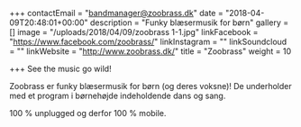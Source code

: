 +++
contactEmail = "bandmanager@zoobrass.dk"
date = "2018-04-09T20:48:01+00:00"
description = "Funky blæsermusik for børn"
gallery = []
image = "/uploads/2018/04/09/zoobrass 1-1.jpg"
linkFacebook = "https://www.facebook.com/zoobrass/"
linkInstagram = ""
linkSoundcloud = ""
linkWebsite = "http://www.zoobrass.dk/"
title = "Zoobrass"
weight = 10

+++
See the music go wild!

Zoobrass er funky blæsermusik for børn (og deres voksne)! De underholder med et program i børnehøjde indeholdende dans og sang.  

100 % unplugged og derfor 100 % mobile. 